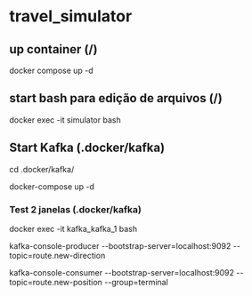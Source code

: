 # travel_simulator

## up container (/)
docker compose up -d

## start bash para edição de arquivos (/)
docker exec -it simulator bash

## Start Kafka (.docker/kafka)
cd .docker/kafka/

docker-compose up -d


### Test 2 janelas (.docker/kafka)
docker exec -it kafka_kafka_1 bash

kafka-console-producer --bootstrap-server=localhost:9092 --topic=route.new-direction

kafka-console-consumer --bootstrap-server=localhost:9092 --topic=route.new-position --group=terminal

